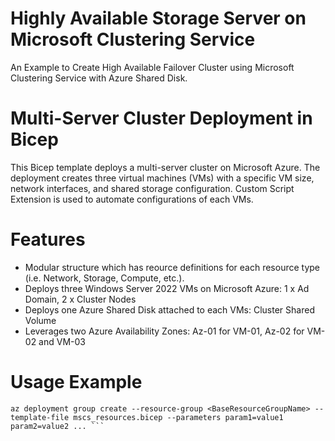 # Highly Available Storage Server on Microsoft Clustering Service
An Example to Create High Available Failover Cluster using Microsoft Clustering Service with Azure Shared Disk.

# Multi-Server Cluster Deployment in Bicep
This Bicep template deploys a multi-server cluster on Microsoft Azure. The deployment creates three virtual machines (VMs) with a specific VM size, network interfaces, and shared storage configuration.  Custom Script Extension is used to automate configurations of each VMs.

# Features
* Modular structure which has reource definitions for each resource type (i.e. Network, Storage, Compute, etc.).
* Deploys three Windows Server 2022 VMs on Microsoft Azure: 1 x Ad Domain, 2 x Cluster Nodes
* Deploys one Azure Shared Disk attached to each VMs: Cluster Shared Volume
* Leverages two Azure Availability Zones: Az-01 for VM-01, Az-02 for VM-02 and VM-03

# Usage Example
``` az login
az deployment group create --resource-group <BaseResourceGroupName> --template-file mscs_resources.bicep --parameters param1=value1 param2=value2 ... ```
